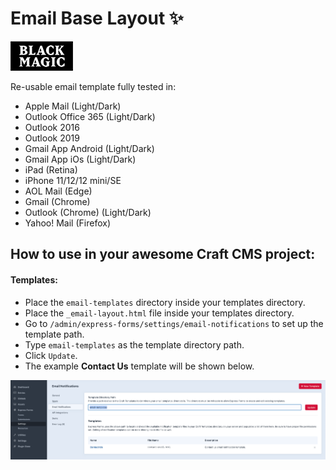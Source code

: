 # Email Base Layout ✨
[![N|Solid](https://raw.githubusercontent.com/DianyelaMaldonado/email-base-layout/development/src/assets/BM-logo.png?token=AM5G2YQORPSGV27UKROZTDLBNIU4S)](https://heyblackmagic.com/)

Re-usable email template fully tested in:

- Apple Mail (Light/Dark)
- Outlook Office 365 (Light/Dark)
- Outlook 2016
- Outlook 2019
- Gmail App Android (Light/Dark)
- Gmail App iOs (Light/Dark)
- iPad (Retina)
- iPhone 11/12/12 mini/SE
- AOL Mail (Edge)
- Gmail (Chrome)
- Outlook (Chrome) (Light/Dark)
- Yahoo! Mail (Firefox)

## How to use in your awesome Craft CMS project:
#### Templates:
- Place the `email-templates` directory inside your templates directory.
- Place the `_email-layout.html` file inside your templates directory.
- Go to `/admin/express-forms/settings/email-notifications` to set up the template path.
- Type `email-templates` as the template directory path.
- Click `Update`.
- The example **Contact Us** template will be shown below.

![alt text](https://raw.githubusercontent.com/DianyelaMaldonado/email-base-layout/development/src/screenshots/template-directory-path.png?token=AM5G2YW5BU2JB62FRTCXLLDBNIU7A)